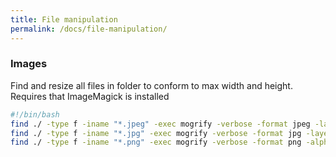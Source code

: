 ```yaml
---
title: File manipulation
permalink: /docs/file-manipulation/
---
```


### Images
Find and resize all files in folder to conform to max width and height.
Requires that ImageMagick is installed 

```bash
#!/bin/bash
find ./ -type f -iname "*.jpeg" -exec mogrify -verbose -format jpeg -layers Dispose -resize 1024\>x1024\> -quality 75% {} \;
find ./ -type f -iname "*.jpg" -exec mogrify -verbose -format jpg -layers Dispose -resize 1024\>x1024\> -quality 75% {} \;
find ./ -type f -iname "*.png" -exec mogrify -verbose -format png -alpha on -layers Dispose -resize 1024\>x1024\> {} \;
```